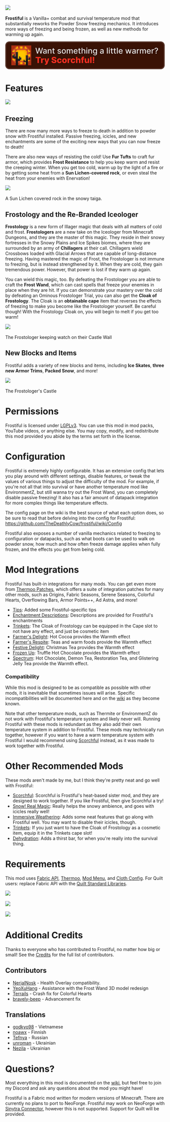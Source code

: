 ![](https://raw.githubusercontent.com/TheDeathlyCow/frostiful/HEAD/docs/title.png)


**Frostiful** is a Vanilla+ combat and survival temperature mod that substantially reworks the Powder Snow freezing mechanics. It introduces more ways of freezing and being frozen, as well as new methods for warming up again.

[![](https://raw.githubusercontent.com/TheDeathlyCow/scorchful/HEAD/docs/try_scorchful.svg)](https://www.curseforge.com/minecraft/mc-mods/scorchful)

# Features

[![](https://img.youtube.com/vi/nXbpWYjgo-Y/0.jpg)](https://www.youtube.com/watch?v=nXbpWYjgo-Y)

## Freezing

There are now many more ways to freeze to death in addition to powder snow with Frostiful installed. Passive freezing, icicles, and new enchantments are some of the exciting new ways that you can now freeze to death!

There are also new ways of resisting the cold! Use **Fur Tufts** to craft fur armor, which provides **Frost Resistance** to help you keep warm and resist the creeping winter. When you get too cold, warm up by the light of a fire or by getting some heat from a **Sun Lichen-covered rock**, or even steal the heat from your enemies with Enervation!

![](https://raw.githubusercontent.com/TheDeathlyCow/frostiful/HEAD/docs/lichen.png)

A Sun Lichen covered rock in the snowy taiga.

## Frostology and the Re-Branded Iceologer

**Frostology** is a new form of Illager magic that deals with all matters of cold and frost. **Frostologers** are a new take on the Iceologer from Minecraft Dungeons, and they are the master of this magic. They reside in their snowy fortresses in the Snowy Plains and Ice Spikes biomes, where they are surrounded by an army of **Chillagers** at their call. Chillagers wield Crossbows loaded with Glacial Arrows that are capable of long-distance freezing. Having mastered the magic of Frost, the Frostologer is not immune to freezing, but is instead strengthened by it. When they are cold, they gain tremendous power. However, that power is lost if they warm up again.

You can wield this magic, too. By defeating the Frostologer you are able to craft the **Frost Wand**, which can cast spells that freeze your enemies in place when they are hit. If you can demonstrate your mastery over the cold by defeating an Ominous Frostologer Trial, you can also get the **Cloak of Frostology**. The Cloak is an **obtainable cape** item that reverses the effects of freezing to make you become like the Frostologer yourself. Be careful though! With the Frostology Cloak on, you will begin to melt if you get too warm!


![](https://raw.githubusercontent.com/TheDeathlyCow/frostiful/HEAD/docs/frostologer.png)

The Frostologer keeping watch on their Castle Wall


## New Blocks and Items

Frostiful adds a variety of new blocks and items, including **Ice Skates**, **three new Armor Trims**, **Packed Snow**, and more!

![](https://raw.githubusercontent.com/TheDeathlyCow/frostiful/main/docs/castle.png)

The Frostologer's Castle

# Permissions

Frostiful is licensed under [LGPLv3](https://www.gnu.org/licenses/lgpl-3.0.en.html). You can use this mod in mod packs, YouTube videos, or anything else. You may copy, modify, and redistribute this mod provided you abide by the terms set forth in the license.

# Configuration

Frostiful is extremely highly configurable. It has an extensive config that lets you play around with different settings, disable features, or tweak the values of various things to adjust the difficulty of the mod. For example, if you're not all that into survival or have another temperature mod like EnvironmentZ, but still wanna try out the Frost Wand, you can completely disable passive freezing! It also has a fair amount of datapack integration for more complex things like temperature effects.

The config page on the wiki is the best source of what each option does, so be sure to read that before delving into the config for Frostiful: https://github.com/TheDeathlyCow/frostiful/wiki/Config

Frostiful also exposes a number of vanilla mechanics related to freezing to configuration or datapacks, such as what boots can be used to walk on powder snow, how much and how often freeze damage applies when fully frozen, and the effects you get from being cold.

#  Mod Integrations

Frostiful has built-in integrations for many mods. You can get even more from [Thermoo Patches](https://modrinth.com/mod/thermoo-patches), which offers a suite of integration patches for many other mods, such as Origins, Fabric Seasons, Serene Seasons, Colorful Hearts, Overflowing Bars, Armor Points++, Ad Astra, and more!

* [Tips](https://modrinth.com/mod/tips): Added some Frostiful-specific tips
* [Enchantment Descriptions](https://modrinth.com/mod/enchantment-descriptions): Descriptions are provided for Frostiful's enchantments
* [Trinkets](https://modrinth.com/mod/trinkets): The Cloak of Frostology can be equipped in the Cape slot to not have any effect, and just be cosmetic item
* [Farmer's Delight](https://modrinth.com/mod/farmers-delight-fabric): Hot Cocoa provides the Warmth effect
* [Farmer's Respite](https://www.curseforge.com/minecraft/mc-mods/farmers-respite): Teas and warm foods provide the Warmth effect
* [Festive Delight](https://www.curseforge.com/minecraft/mc-mods/festive-delight): Christmas Tea provides the Warmth effect
* [Frozen Up](https://www.curseforge.com/minecraft/mc-mods/frozen-up): Truffle Hot Chocolate provides the Warmth effect
* [Spectrum](https://modrinth.com/mod/spectrum): Hot Chocolate, Demon Tea, Restoration Tea, and Glistering Jelly Tea provide the Warmth effect.

### Compatibility

While this mod is designed to be as compatible as possible with other mods, it is inevitable that sometimes issues will arise. Specific incompatibilities will be documented here and on the [wiki](https://github.com/TheDeathlyCow/frostiful/wiki#compatibility) as they become known.

Note that other temperature mods, such as Thermite or EnvironmentZ do not work with Frostiful's temperature system and likely never will. Running Frostiful with these mods is redundant as they also add their own temperature system in addition to Frostiful. These mods may technically run together, however if you want to have a warm temperature system with Frostiful I would recommend using [Scorchful](https://modrinth.com/mod/scorchful) instead, as it was made to work together with Frostiful.

# Other Recommended Mods

These mods aren't made by me, but I think they're pretty neat and go well with Frostiful:

* [Scorchful](https://modrinth.com/mod/scorchful): Scorchful is Frostiful's heat-based sister mod, and they are designed to work together. If you like Frostiful, then give Scorchful a try!
* [Snow! Real Magic](https://www.curseforge.com/minecraft/mc-mods/snow-real-magic-fabric): Really helps the snowy ambience, and goes with icicles really well!
* [Immersive Weathering](https://modrinth.com/mod/immersive-weathering): Adds some neat features that go along with Frostiful well. You may want to disable their icicles, though.
* [Trinkets](https://modrinth.com/mod/trinkets): If you just want to have the Cloak of Frostology as a cosmetic item, equip it in the Trinkets cape slot!
* [Dehydration](https://www.curseforge.com/minecraft/mc-mods/dehydration): Adds a thirst bar, for when you're really into the survival thing.

# Requirements

This mod uses [Fabric API](https://modrinth.com/mod/fabric-api), [Thermoo](https://modrinth.com/mod/thermoo), [Mod Menu](https://modrinth.com/mod/modmenu), and [Cloth Config](https://modrinth.com/mod/cloth-config). For Quilt users: replace Fabric API with the [Quilt Standard Libraries](https://modrinth.com/mod/qsl).

[![](https://i.imgur.com/Ol1Tcf8.png)](https://modrinth.com/mod/fabric-api)

[![](https://i.imgur.com/I0y2xcw.png)](https://modrinth.com/mod/cloth-config)

[![](https://i.imgur.com/MjlOmH0.png)](https://modrinth.com/mod/thermoo)

# Additional Credits

Thanks to everyone who has contributed to Frostiful, no matter how big or small! See the [Credits](https://github.com/TheDeathlyCow/frostiful/blob/main/CREDITS.md) for the full list of contributors.

## Contributors

* [NerjalNosk](https://github.com/NerjalNosk) - Health Overlay compatibility.
* [YeoXuHang](https://github.com/YeoXuHang) - Assistance with the Frost Wand 3D model redesign
* [Terrails](https://github.com/terrails) - Crash fix for Colorful Hearts
* [bravely-beep](https://github.com/bravely-beep) - Advancement fix

## Translations

* [godkyo98](https://github.com/godkyo98) - Vietnamese
* [noawx](https://github.com/noawx) - Finnish
* [Tefnya](https://github.com/tefnya) - Russian
* [unroman](https://github.com/unroman) - Ukrainian
* [Nezila](https://github.com/nezila) - Ukrainian

# Questions?

Most everything in this mod is documented on the [wiki](https://github.com/TheDeathlyCow/frostiful/wiki), but feel free to join my Discord and ask any questions about the mod you might have!

Frostiful is a Fabric mod written for modern versions of Minecraft. There are currently no plans to port to NeoForge. Frostiful may work on NeoForge with [Sinytra Connector](https://modrinth.com/mod/connector), however this is not supported. Support for Quilt will be provided.